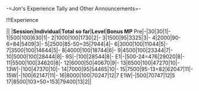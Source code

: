 -=Jon's Experience Tally and Other Announcements=-

!!!Experience

|| |__Session__|__Individual__|__Total so far__|__Level__|__Bonus MP__
Pre|-|30|30|1|-
1|500|100|630|1|-
2|1000|100|1730|2|-
3|1500|95|3325|3|-
4|2000|90-6=84|5409|3|-
5|2500|85-50=35|7944|4|-
6|3000|100|11044|5|-
7|3500|100|14644|5|-
8|4000|100|18744|6|-
9|4500|100|23344|7|-
10|5000|100|28444|8|-
9S|-|100|28544|8|-
E1|-|500-24=476|29020|8|-
11|5500|100|34620|8|-
12|6000|50|40670|9|-
13|6500|100|47270|10|-
13W|-|100|47370|10|-
14|7000|95|54465|10|-
15|7500|95-13=82|62047|11|-
15W|-|100|62147|11|-
16|8000|100|70247|12|7
E1W|-|500|70747|12|5
17|8500|103+50=153|79400|13|2||
